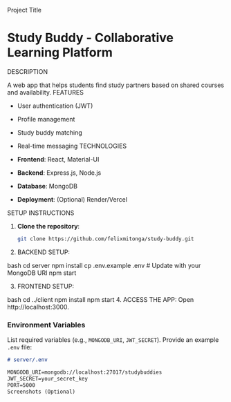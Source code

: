 Project Title

# Study Buddy - Collaborative Learning Platform

DESCRIPTION

A web app that helps students find study partners based on shared courses and availability.
FEATURES

- User authentication (JWT)
- Profile management
- Study buddy matching
- Real-time messaging
  TECHNOLOGIES

- **Frontend**: React, Material-UI
- **Backend**: Express.js, Node.js
- **Database**: MongoDB
- **Deployment**: (Optional) Render/Vercel

SETUP INSTRUCTIONS

1. **Clone the repository**:
   ```bash
   git clone https://github.com/felixmitonga/study-buddy.git
   ```
2. BACKEND SETUP:

bash
cd server
npm install
cp .env.example .env # Update with your MongoDB URI
npm start

3. FRONTEND SETUP:

bash
cd ../client
npm install
npm start 4. ACCESS THE APP: Open http://localhost:3000.

### **Environment Variables**

List required variables (e.g., `MONGODB_URI`, `JWT_SECRET`). Provide an example `.env` file:

```markdown
# server/.env

MONGODB_URI=mongodb://localhost:27017/studybuddies
JWT_SECRET=your_secret_key
PORT=5000
Screenshots (Optional)
```
